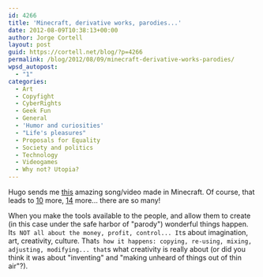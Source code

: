 ```yaml
---
id: 4266
title: 'Minecraft, derivative works, parodies...'
date: 2012-08-09T10:38:13+00:00
author: Jorge Cortell
layout: post
guid: https://cortell.net/blog/?p=4266
permalink: /blog/2012/08/09/minecraft-derivative-works-parodies/
wpsd_autopost:
  - "1"
categories:
  - Art
  - Copyfight
  - CyberRights
  - Geek Fun
  - General
  - 'Humor and curiosities'
  - "Life's pleasures"
  - Proposals for Equality
  - Society and politics
  - Technology
  - Videogames
  - Why not? Utopia?
---
```

Hugo sends me <a title="https://www.youtube.com/watch?v=-uA34PovdYw" href="https://www.youtube.com/watch?v=-uA34PovdYw" target="_blank">this</a> amazing song/video made in Minecraft. Of course, that leads to <a title="https://www.youtube.com/watch?v=pf7UBjNfXkU" href="https://www.youtube.com/watch?v=pf7UBjNfXkU" target="_blank">10</a> more, <a title="https://www.youtube.com/watch?v=ffZEi6ttXaE" href="https://www.youtube.com/watch?v=ffZEi6ttXaE" target="_blank">14</a> more... there are so many!

When you make the tools available to the people, and allow them to create (in this case under the safe harbor of "parody") wonderful things happen. It`s NOT all about the money, profit, control... It`s about imagination, art, creativity, culture. That`s how it happens: copying, re-using, mixing, adjusting, modifying... that`s what creativity is really about (or did you think it was about "inventing" and "making unheard of things out of thin air"?).